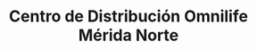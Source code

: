 ---
title: "Centro de Distribución Omnilife Mérida Norte"
url: /merida/centro-de-distribucion-omnilife-merida-norte/
shop: suplementos nutricionales
---